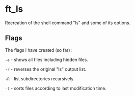 # ft_ls
Recreation of the shell command "ls" and some of its options.

## Flags

The flags I have created (so far) :

```-a``` - shows all files including hidden files.

```-r``` - reverses the original "ls" output list.

```-R``` - list subdirectories recursively.

```-t``` - sorts files according to last modification time.
